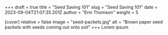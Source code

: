 +++
draft = true
title = "Seed Saving 101"
slug = "Seed Saving 101"
date = 2023-09-04T21:07:35.201Z
author = "Erin Thomson"
weight = 5

[cover]
relative = false
image = "seed-packets.jpg"
alt = "Brown paper seed packets with seeds coming out onto soil"
+++
Lorem ipsum